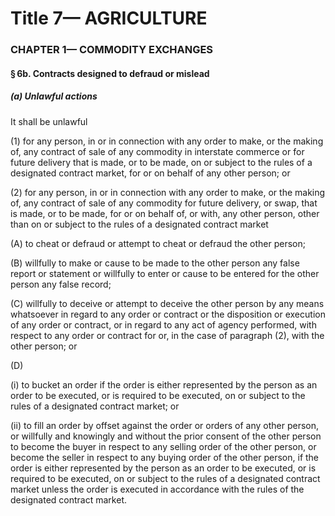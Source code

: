 
# Title 7— AGRICULTURE
### CHAPTER 1— COMMODITY EXCHANGES
#### § 6b. Contracts designed to defraud or mislead
##### (a) Unlawful actions

It shall be unlawful

(1) for any person, in or in connection with any order to make, or the making of, any contract of sale of any commodity in interstate commerce or for future delivery that is made, or to be made, on or subject to the rules of a designated contract market, for or on behalf of any other person; or

(2) for any person, in or in connection with any order to make, or the making of, any contract of sale of any commodity for future delivery, or swap, that is made, or to be made, for or on behalf of, or with, any other person, other than on or subject to the rules of a designated contract market

(A) to cheat or defraud or attempt to cheat or defraud the other person;

(B) willfully to make or cause to be made to the other person any false report or statement or willfully to enter or cause to be entered for the other person any false record;

(C) willfully to deceive or attempt to deceive the other person by any means whatsoever in regard to any order or contract or the disposition or execution of any order or contract, or in regard to any act of agency performed, with respect to any order or contract for or, in the case of paragraph (2), with the other person; or

(D)

(i) to bucket an order if the order is either represented by the person as an order to be executed, or is required to be executed, on or subject to the rules of a designated contract market; or

(ii) to fill an order by offset against the order or orders of any other person, or willfully and knowingly and without the prior consent of the other person to become the buyer in respect to any selling order of the other person, or become the seller in respect to any buying order of the other person, if the order is either represented by the person as an order to be executed, or is required to be executed, on or subject to the rules of a designated contract market unless the order is executed in accordance with the rules of the designated contract market.
